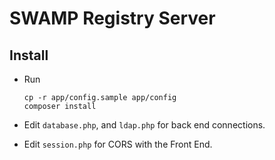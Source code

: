 SWAMP Registry Server
=====================

Install
-------

* Run

      cp -r app/config.sample app/config
      composer install

* Edit `database.php`, and `ldap.php` for back end connections.
* Edit `session.php` for CORS with the Front End.
